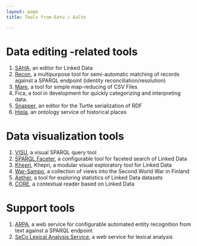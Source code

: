 ```yaml
---
layout: page
title: Tools from Eetu / Aalto

---
```




# Data editing -related tools #

   1. [SAHA](http://demo.seco.tkk.fi/saha/), an editor for Linked Data
   1. [Recon](http://github.com/jiemakel/recon/), a multipurpose tool for semi-automatic matching of records against a SPARQL endpoint (identity reconciliation/resolution)
   1. [Mare](http://jiemakel.github.io/mare/), a tool for simple map-reducing of CSV Files
   1. Fica, a tool in development for quickly categorizing and interpreting data.
   1. [Snapper](http://jiemakel.github.io/snapper/), an editor for the Turtle serialization of RDF
   1. [Hipla](http://dev.hipla.fi/), an ontology service of historical places

# Data visualization tools
   1. [VISU](http://goo.gl/QtDrzm), a visual SPARQL query tool
   1. [SPARQL Faceter](http://www.sotasampo.fi/en/photographs), a configurable tool for faceted search of Linked Data
   1. [Khepri](http://jiemakel.github.io/khepri/), Khepri, a modular visual exploratory tool for Linked Data
   1. [War-Sampo](http://www.sotasampo.fi/), a collection of views into the Second World War in Finland
   1. [Aether](http://jiemakel.github.io/aether/), a tool for exploring statistics of Linked Data datasets
   1. [CORE](http://j.mp/1vnNW8b), a contextual reader based on Linked Data

# Support tools
   1. [ARPA](http://demo.seco.tkk.fi/arpa-demo/), a web service for configurable automated entity recognition from text against a SPARQL endpoint  
   1. [SeCo Lexical Analysis Service](http://demo.seco.tkk.fi/las/), a web service for lexical analysis  


